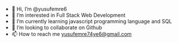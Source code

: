 - 👋 Hi, I’m @yusufemre6
- 👀 I’m interested in Full Stack Web Development
- 🌱 I’m currently learning javascript programming language and SQL 
- 💞️ I’m looking to collaborate on Github
- 📫 How to reach me yusufemre74ye6@gmail.com

<!---
yusufemre6/yusufemre6 is a ✨ special ✨ repository because its `README.md` (this file) appears on your GitHub profile.
You can click the Preview link to take a look at your changes.
--->
